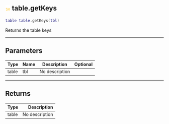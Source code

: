 ## ![shared](.gitbook/assets/shared.png) table.getKeys

```lua
table table.getKeys(tbl)
```

Returns the table keys

------
## Parameters

| Type   | Name | Description | Optional |
| ------ | ---- | ----------- | -------: |
| table | tbl | No description |  |


------
## Returns

| Type   | Description |
| ------ | ----------: |
| table | No description |


